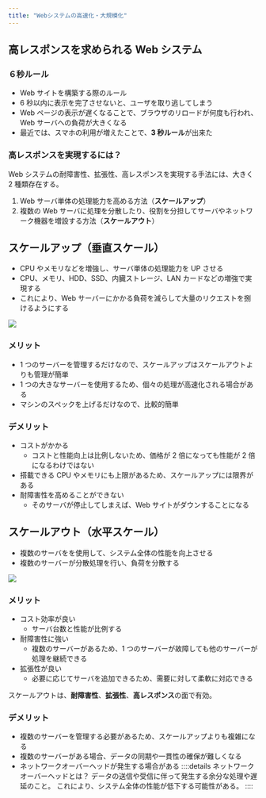```yaml
---
title: "Webシステムの高速化・大規模化"
---
```


## 高レスポンスを求められる Web システム

### ６秒ルール

- Web サイトを構築する際のルール
- 6 秒以内に表示を完了させないと、ユーザを取り逃してしまう
- Web ページの表示が遅くなることで、ブラウザのリロードが何度も行われ、Web サーバへの負荷が大きくなる
- 最近では、スマホの利用が増えたことで、**3 秒ルール**が出来た

### 高レスポンスを実現するには？

Web システムの耐障害性、拡張性、高レスポンスを実現する手法には、大きく 2 種類存在する。

1. Web サーバ単体の処理能力を高める方法（**スケールアップ**）
2. 複数の Web サーバに処理を分散したり、役割を分担してサーバやネットワーク機器を増設する方法（**スケールアウト**）

## スケールアップ（垂直スケール）

- CPU やメモリなどを増強し、サーバ単体の処理能力を UP させる
- CPU、メモリ、HDD、SSD、内臓ストレージ、LAN カードなどの増強で実現する
- これにより、Web サーバーにかかる負荷を減らして大量のリクエストを捌けるようにする

![](https://storage.googleapis.com/zenn-user-upload/18a1700f67aa-20230723.png)

### メリット

- 1 つのサーバーを管理するだけなので、スケールアップはスケールアウトよりも管理が簡単
- 1 つの大きなサーバーを使用するため、個々の処理が高速化される場合がある
- マシンのスペックを上げるだけなので、比較的簡単

### デメリット

- コストがかかる
  - コストと性能向上は比例しないため、価格が 2 倍になっても性能が 2 倍になるわけではない
- 搭載できる CPU やメモリにも上限があるため、スケールアップには限界がある
- 耐障害性を高めることができない
  - そのサーバが停止してしまえば、Web サイトがダウンすることになる

## スケールアウト（水平スケール）

- 複数のサーバをを使用して、システム全体の性能を向上させる
- 複数のサーバーが分散処理を行い、負荷を分散する

![](https://storage.googleapis.com/zenn-user-upload/bcceb3e987c1-20230723.png)

### メリット

- コスト効率が良い
  - サーバ台数と性能が比例する
- 耐障害性に強い
  - 複数のサーバーがあるため、1 つのサーバーが故障しても他のサーバーが処理を継続できる
- 拡張性が良い
  - 必要に応じてサーバを追加できるため、需要に対して柔軟に対応できる

スケールアウトは、**耐障害性**、**拡張性**、**高レスポンス**の面で有効。

### デメリット

- 複数のサーバーを管理する必要があるため、スケールアップよりも複雑になる
- 複数のサーバーがある場合、データの同期や一貫性の確保が難しくなる
- ネットワークオーバーヘッドが発生する場合がある
  ::::details ネットワークオーバーヘッドとは？
  データの送信や受信に伴って発生する余分な処理や遅延のこと。
  これにより、システム全体の性能が低下する可能性がある。
  ::::
